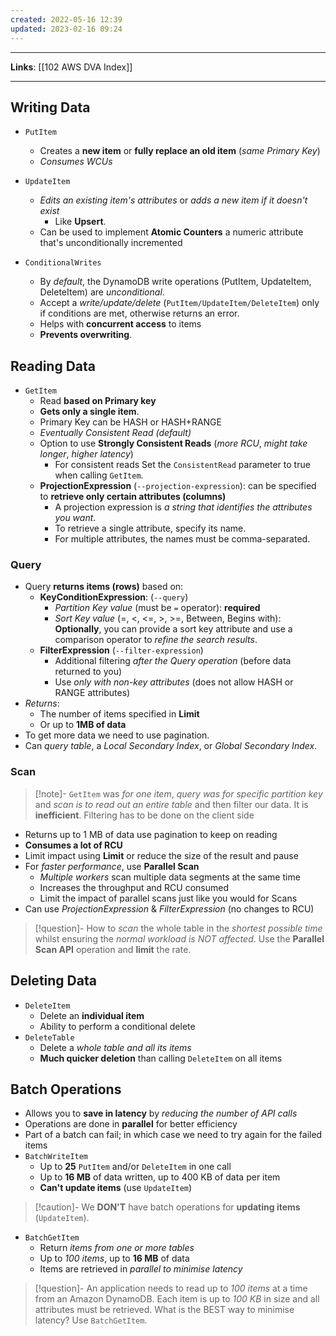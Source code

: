 ```yaml
---
created: 2022-05-16 12:39
updated: 2023-02-16 09:24
---
```

---
**Links**: [[102 AWS DVA Index]]

---
## Writing Data
- `PutItem`
	- Creates a **new item** or **fully replace an old item** (*same Primary Key*)
	- *Consumes WCUs*

- `UpdateItem`
	- *Edits an existing item's attributes* or *adds a new item if it doesn't exist*
		- Like **Upsert**.
	- Can be used to implement **Atomic Counters** a numeric attribute that's unconditionally incremented
	
- `ConditionalWrites`
	- By *default*, the DynamoDB write operations (PutItem, UpdateItem, DeleteItem) are *unconditional*.
	- Accept a *write/update/delete* (`PutItem/UpdateItem/DeleteItem`) only if conditions are met, otherwise returns an error.
	- Helps with **concurrent access** to items
	- **Prevents overwriting**.

## Reading Data
- `GetItem`
	- Read **based on Primary key**
	- **Gets only a single item**.
	- Primary Key can be HASH or HASH+RANGE
	- *Eventually Consistent Read (default)*
	- Option to use **Strongly Consistent Reads** (*more RCU*, *might take longer*, *higher latency*)
		- For consistent reads Set the `ConsistentRead` parameter to true when calling `GetItem`.
	- **ProjectionExpression** (`--projection-expression`):  can be specified to **retrieve only certain attributes (columns)**
		- A projection expression is *a string that identifies the attributes you want*. 
		- To retrieve a single attribute, specify its name. 
		- For multiple attributes, the names must be comma-separated.

### Query
- Query **returns items (rows)** based on:
	- **KeyConditionExpression**: (`--query`)
		- *Partition Key value* (must be `=` operator): **required**
		- *Sort Key value* (=, <, <=, >, >=, Between, Begins with): **Optionally**, you can provide a sort key attribute and use a comparison operator to *refine the search results*.
	- **FilterExpression** (`--filter-expression`)
		- Additional filtering *after the Query operation* (before data returned to you)
		- Use *only with non-key attributes* (does not allow HASH or RANGE attributes)
- *Returns*:
	- The number of items specified in **Limit**
	- Or up to **1MB of data**
- To get more data we need to use pagination.
- Can *query table*, a *Local Secondary Index*, or *Global Secondary Index*.

### Scan
> [!note]- `GetItem` was *for one item*, *query was for specific partition key* and *scan is to read out an entire table* and then filter our data. It is **inefficient**.
> Filtering has to be done on the client side

- Returns up to 1 MB of data use pagination to keep on reading
- **Consumes a lot of RCU**
- Limit impact using **Limit** or reduce the size of the result and pause
- For *faster performance*, use **Parallel Scan**
	- *Multiple workers* scan multiple data segments at the same time
	- Increases the throughput and RCU consumed
	- Limit the impact of parallel scans just like you would for Scans
- Can use *ProjectionExpression* & *FilterExpression* (no changes to RCU)

> [!question]- How to *scan* the whole table in the *shortest possible time* whilst ensuring the *normal workload is NOT affected*.
> Use the **Parallel Scan API** operation and **limit** the rate.

## Deleting Data
- `DeleteItem`
	- Delete an **individual item**
	- Ability to perform a conditional delete
- `DeleteTable`
	- Delete a *whole table and all its items*
	- **Much quicker deletion** than calling `DeleteItem` on all items

## Batch Operations
- Allows you to **save in latency** by *reducing the number of API calls*
- Operations are done in **parallel** for better efficiency
- Part of a batch can fail; in which case we need to try again for the failed items
- `BatchWriteItem`
	- Up to **25** `PutItem` and/or `DeleteItem` in one call
	- Up to **16 MB** of data written, up to 400 KB of data per item
	- **Can't update items** (use `UpdateItem`)

> [!caution]- We **DON'T** have batch operations for **updating items** (`UpdateItem`).

- `BatchGetItem`
	- Return *items from one or more tables*
	- Up to *100 items*, up to **16 MB** of data
	- Items are retrieved in *parallel to minimise latency*

> [!question]- An application needs to read up to *100 items* at a time from an Amazon DynamoDB. Each item is up to *100 KB* in size and all attributes must be retrieved. What is the BEST way to minimise latency?
> Use `BatchGetItem`.

